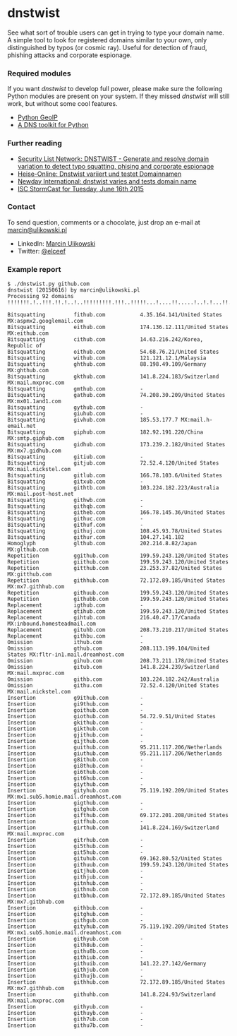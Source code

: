 dnstwist
=========
See what sort of trouble users can get in trying to type your domain name. A simple tool to look for registered domains similar to your own, only distinguished by typos (or cosmic ray). Useful for detection of fraud, phishing attacks and corporate espionage.

### Required modules
If you want *dnstwist* to develop full power, please make sure the following Python modules are present on your system. If they missed *dnstwist* will still work, but without some cool features.

* [Python GeoIP](https://pypi.python.org/pypi/GeoIP/)
* [A DNS toolkit for Python](http://www.dnspython.org/)

### Further reading
* [Security List Network: DNSTWIST - Generate and resolve domain variation to detect typo squatting, phising and corporate espionage](http://seclist.us/dnstwist-generate-and-resolve-domain-variations-to-detect-typo-squatting-phishing-and-corporate-espionage.html)
* [Heise-Online: Dnstwist variiert und testet Domainnamen](http://www.heise.de/newsticker/meldung/Dnstwist-variiert-und-testet-Domainnamen-2690418.html)
* [Newday International: dnstwist varies and tests domain name](https://www.newday.mk/dnstwist-varies-and-tests-domain-name/)
* [ISC StormCast for Tuesday, June 16th 2015](https://isc.sans.edu/podcastdetail.html?id=4529)

### Contact
To send question, comments or a chocolate, just drop an e-mail at [marcin@ulikowski.pl](mailto:marcin@ulikowski.pl)

* LinkedIn: [Marcin Ulikowski](https://pl.linkedin.com/in/elceef)
* Twitter: [@elceef](https://twitter.com/elceef)

### Example report
```
$ ./dnstwist.py github.com
dnstwist (20150616) by marcin@ulikowski.pl
Processing 92 domains !!!!!!!.!..!!!.!!.!..!..!!!!!!!!!.!!!..!!!!!...!....!!.....!..!.!...!!....!...!....!..!!....

Bitsquatting         fithub.com           4.35.164.141/United States MX:aspmx2.googlemail.com
Bitsquatting         eithub.com           174.136.12.111/United States MX:eithub.com
Bitsquatting         cithub.com           14.63.216.242/Korea, Republic of
Bitsquatting         oithub.com           54.68.76.21/United States
Bitsquatting         withub.com           121.121.12.1/Malaysia
Bitsquatting         ghthub.com           88.198.49.109/Germany MX:ghthub.com
Bitsquatting         gkthub.com           141.8.224.183/Switzerland MX:mail.mxproc.com
Bitsquatting         gmthub.com           -
Bitsquatting         gathub.com           74.208.30.209/United States MX:mx01.1and1.com
Bitsquatting         gythub.com           -
Bitsquatting         giuhub.com           -
Bitsquatting         givhub.com           185.53.177.7 MX:mail.h-email.net
Bitsquatting         giphub.com           182.92.191.220/China MX:smtp.giphub.com
Bitsquatting         gidhub.com           173.239.2.182/United States MX:mx7.gidhub.com
Bitsquatting         gitiub.com           -
Bitsquatting         gitjub.com           72.52.4.120/United States MX:mail.nickstel.com
Bitsquatting         gitlub.com           166.78.103.6/United States
Bitsquatting         gitxub.com           -
Bitsquatting         githtb.com           103.224.182.223/Australia MX:mail.post-host.net
Bitsquatting         githwb.com           -
Bitsquatting         githqb.com           -
Bitsquatting         githeb.com           166.78.145.36/United States
Bitsquatting         githuc.com           -
Bitsquatting         githuf.com           -
Bitsquatting         githuj.com           108.45.93.78/United States
Bitsquatting         githur.com           104.27.141.182
Homoglyph            glthub.com           202.214.8.82/Japan MX:glthub.com
Repetition           ggithub.com          199.59.243.120/United States
Repetition           giithub.com          199.59.243.120/United States
Repetition           gitthub.com          23.253.37.82/United States MX:gitthub.com
Repetition           githhub.com          72.172.89.185/United States MX:mx7.githhub.com
Repetition           githuub.com          199.59.243.120/United States
Repetition           githubb.com          199.59.243.120/United States
Replacement          igthub.com           -
Replacement          gtihub.com           199.59.243.120/United States
Replacement          gihtub.com           216.40.47.17/Canada MX:inbound.homesteadmail.com
Replacement          gituhb.com           208.73.210.217/United States
Replacement          githbu.com           -
Omission             ithub.com            -
Omission             gthub.com            208.113.199.104/United States MX:fltr-in1.mail.dreamhost.com
Omission             gihub.com            208.73.211.178/United States
Omission             gitub.com            141.8.224.239/Switzerland MX:mail.mxproc.com
Omission             githb.com            103.224.182.242/Australia
Omission             githu.com            72.52.4.120/United States MX:mail.nickstel.com
Insertion            g9ithub.com          -
Insertion            gi9thub.com          -
Insertion            goithub.com          -
Insertion            giothub.com          54.72.9.51/United States
Insertion            gkithub.com          -
Insertion            gikthub.com          -
Insertion            gjithub.com          -
Insertion            gijthub.com          -
Insertion            guithub.com          95.211.117.206/Netherlands
Insertion            giuthub.com          95.211.117.206/Netherlands
Insertion            g8ithub.com          -
Insertion            gi8thub.com          -
Insertion            gi6thub.com          -
Insertion            git6hub.com          -
Insertion            giythub.com          -
Insertion            gityhub.com          75.119.192.209/United States MX:mx1.sub5.homie.mail.dreamhost.com
Insertion            gigthub.com          -
Insertion            gitghub.com          -
Insertion            gifthub.com          69.172.201.208/United States
Insertion            gitfhub.com          -
Insertion            girthub.com          141.8.224.169/Switzerland MX:mail.mxproc.com
Insertion            gitrhub.com          -
Insertion            gi5thub.com          -
Insertion            git5hub.com          -
Insertion            gituhub.com          69.162.80.52/United States
Insertion            githuub.com          199.59.243.120/United States
Insertion            gitjhub.com          -
Insertion            githjub.com          -
Insertion            gitnhub.com          -
Insertion            githnub.com          -
Insertion            gitbhub.com          72.172.89.185/United States MX:mx7.gitbhub.com
Insertion            githbub.com          -
Insertion            gitghub.com          -
Insertion            githgub.com          -
Insertion            gityhub.com          75.119.192.209/United States MX:mx1.sub5.homie.mail.dreamhost.com
Insertion            githyub.com          -
Insertion            gith8ub.com          -
Insertion            githu8b.com          -
Insertion            githiub.com          -
Insertion            githuib.com          141.22.27.142/Germany
Insertion            githjub.com          -
Insertion            githujb.com          -
Insertion            githhub.com          72.172.89.185/United States MX:mx7.githhub.com
Insertion            githuhb.com          141.8.224.93/Switzerland MX:mail.mxproc.com
Insertion            githyub.com          -
Insertion            githuyb.com          -
Insertion            gith7ub.com          -
Insertion            githu7b.com          -
```
